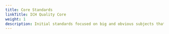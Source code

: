 ```yaml
---
title: Core Standards
linkTitle: ICH Quality Core
weight: 1
description: Initial standards focused on big and obvious subjects that needed to be aligned.
---
```




